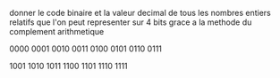 donner le code binaire et la valeur decimal de tous les nombres entiers relatifs que l'on peut representer sur 4 bits grace a la methode du complement arithmetique

0000
0001
0010
0011
0100
0101
0110
0111

1001
1010
1011
1100
1101
1110
1111